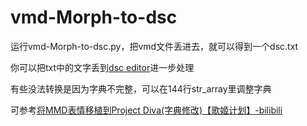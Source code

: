 # vmd-Morph-to-dsc
运行vmd-Morph-to-dsc.py，把vmd文件丢进去，就可以得到一个dsc.txt<p>
你可以把txt中的文字丢到<a href="https://nastys.github.io/dsceditor/">dsc editor</a>进一步处理
<p>有些没法转换是因为字典不完整，可以在144行str_array里调整字典
<p>可参考<a href="https://b23.tv/5Cb1ala">将MMD表情移植到Project Diva(字典修改)【歌姬计划】-bilibili</a>
